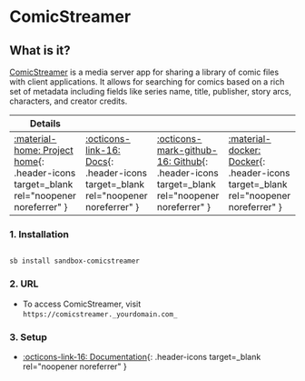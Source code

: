 # ComicStreamer

## What is it?

[ComicStreamer](https://github.com/beville/ComicStreamer) is a media server app for sharing a library of comic files with client applications. It allows for searching for comics based on a rich set of metadata including fields like series name, title, publisher, story arcs, characters, and creator credits.

| Details     |             |             |             |
|-------------|-------------|-------------|-------------|
| [:material-home: Project home](https://github.com/beville/ComicStreamer){: .header-icons target=_blank rel="noopener noreferrer" } | [:octicons-link-16: Docs](https://github.com/beville/ComicStreamer){: .header-icons target=_blank rel="noopener noreferrer" } | [:octicons-mark-github-16: Github](https://github.com/beville/ComicStreamer){: .header-icons target=_blank rel="noopener noreferrer" } | [:material-docker: Docker](https://registry.hub.docker.com/r/kalinon/comicstreamer){: .header-icons target=_blank rel="noopener noreferrer" }|

### 1. Installation

``` shell

sb install sandbox-comicstreamer

```

### 2. URL

- To access ComicStreamer, visit `https://comicstreamer._yourdomain.com_`

### 3. Setup

- [:octicons-link-16: Documentation](https://github.com/beville/ComicStreamer){: .header-icons target=_blank rel="noopener noreferrer" }
